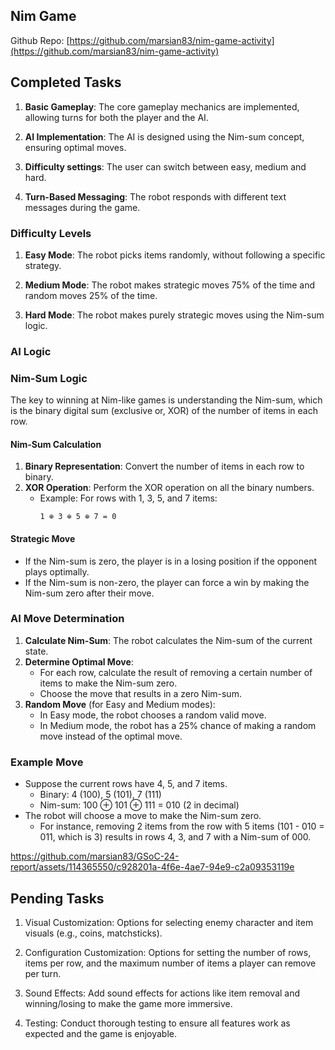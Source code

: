 ## Nim Game

Github Repo: [https://github.com/marsian83/nim-game-activity](https://github.com/marsian83/nim-game-activity)

## Completed Tasks

1. **Basic Gameplay**: The core gameplay mechanics are implemented, allowing turns for both the player and the AI.
   
2. **AI Implementation**: The AI is designed using the Nim-sum concept, ensuring optimal moves.

3. **Difficulty settings**: The user can switch between easy, medium and hard.

4. **Turn-Based Messaging**: The robot responds with different text messages during the game.

### Difficulty Levels
1. **Easy Mode**: The robot picks items randomly, without following a specific strategy.

2. **Medium Mode**: The robot makes strategic moves 75% of the time and random moves 25% of the time.
   
3. **Hard Mode**: The robot makes purely strategic moves using the Nim-sum logic.

### AI Logic
### Nim-Sum Logic
The key to winning at Nim-like games is understanding the Nim-sum, which is the binary digital sum (exclusive or, XOR) of the number of items in each row.

#### Nim-Sum Calculation
1. **Binary Representation**: Convert the number of items in each row to binary.
2. **XOR Operation**: Perform the XOR operation on all the binary numbers.
   - Example: For rows with 1, 3, 5, and 7 items:
     ```
     1 ⊕ 3 ⊕ 5 ⊕ 7 = 0
     ```
#### Strategic Move
- If the Nim-sum is zero, the player is in a losing position if the opponent plays optimally.
- If the Nim-sum is non-zero, the player can force a win by making the Nim-sum zero after their move.

### AI Move Determination
1. **Calculate Nim-Sum**: The robot calculates the Nim-sum of the current state.
2. **Determine Optimal Move**:
   - For each row, calculate the result of removing a certain number of items to make the Nim-sum zero.
   - Choose the move that results in a zero Nim-sum.
3. **Random Move** (for Easy and Medium modes):
   - In Easy mode, the robot chooses a random valid move.
   - In Medium mode, the robot has a 25% chance of making a random move instead of the optimal move.

### Example Move
- Suppose the current rows have 4, 5, and 7 items.
  - Binary: 4 (100), 5 (101), 7 (111)
  - Nim-sum: 100 ⊕ 101 ⊕ 111 = 010 (2 in decimal)
- The robot will choose a move to make the Nim-sum zero.
  - For instance, removing 2 items from the row with 5 items (101 - 010 = 011, which is 3) results in rows 4, 3, and 7 with a Nim-sum of 000.

https://github.com/marsian83/GSoC-24-report/assets/114365550/c928201a-4f6e-4ae7-94e9-c2a09353119e

## Pending Tasks
1. Visual Customization: Options for selecting enemy character and item visuals (e.g., coins, matchsticks).

2. Configuration Customization: Options for setting the number of rows, items per row, and the maximum number of items a player can remove per turn.

3. Sound Effects: Add sound effects for actions like item removal and winning/losing to make the game more immersive.

5. Testing: Conduct thorough testing to ensure all features work as expected and the game is enjoyable.
